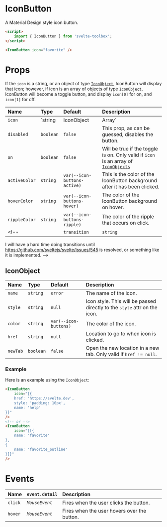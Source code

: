 # IconButton

A Material Design style icon button.

```html
<script>
	import { IconButton } from 'svelte-toolbox';
</script>

<IconButton icon="favorite" />
```

# Props

If the `icon` is a string, or an object of type [`IconObject`](#IconObject), IconButton will display that icon; however, if icon is an array of objects of type [`IconObject`](#IconObject), IconButton will become a toggle button, and display `icon[0]` for on, and `icon[1]` for off.

| Name          | Type                                      | Default                      | Description                                                                                        |
| :------------ | :---------------------------------------- | :--------------------------- | :------------------------------------------------------------------------------------------------- |
| `icon`        | `string | IconObject | Array<IconObject>` | `error`                      | Specifies if the button should hav a ripple effect on click.                                       |
| `disabled`    | `boolean`                                 | `false`                      | This prop, as can be guessed, disables the button.                                                 |
| `on`          | `boolean`                                 | `false`                      | Will be true if the toggle is on. Only valid if `icon` is an array of [`IconObjects`](#IconObject) |
| `activeColor` | `string`                                  | `var(--icon-buttons-active)` | This is the color of the IconButton background after it has been clicked.                          |
| `hoverColor`  | `string`                                  | `var(--icon-buttons-hover)`  | The color of the IconButton background on hover.                                                   |
| `rippleColor` | `string`                                  | `var(--icon-buttons-ripple)` | The color of the ripple that occurs on click.                                                      |
<!--|           | `transition`                              | `string`                     | `null`                                                                                             | The transition to apply when the icon changes. Only valid if `icon` is an Array. Valid values are `scale`, `fade`, `swipe`, or `zoom`. |
I will have a hard time doing transitions until https://github.com/sveltejs/svelte/issues/545 is resolved, or something like it is implemented.
-->

## IconObject

| Name     | Type      | Default               | Description                                                               |
| :------- | :-------- | :-------------------- | :------------------------------------------------------------------------ |
| `name`   | `string`  | `error`               | The name of the icon.                                                     |
| `style`  | `string`  | `null`                | Icon style. This will be passed directly to the `style` attr on the icon. |
| `color`  | `string`  | `var(--icon-buttons)` | The color of the icon.                                                    |
| `href`   | `string`  | `null`                | Location to go to when icon is clicked.                                   |
| `newTab` | `boolean` | `false`               | Open the new location in a new tab. Only valid if `href != null`.         |

### Example

Here is an example using the `IconObject`:

```html
<IconButton
	icon="{{
	href: 'https://svelte.dev',
	style: 'padding: 10px',
	name: 'help'
}}"
/>
<!-- or -->
<IconButton
	icon="{[{
	name: 'favorite'
},
{
	name: 'favorite_outline'
}]}"
/>
```

# Events

| Name    | `event.detail` | Description                                 |
| :------ | :------------- | :------------------------------------------ |
| `click` | _`MouseEvent`_ | Fires when the user clicks the button.      |
| `hover` | _`MouseEvent`_ | Fires when the user hovers over the button. |

